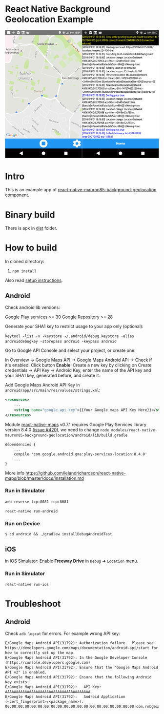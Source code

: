 # React Native Background Geolocation Example

![Screenshot](/screenshot.png)

# Intro

This is an example app of [react-native-mauron85-background-geolocation](https://www.npmjs.com/package/react-native-mauron85-background-geolocation) component.

# Binary build

There is apk in [dist](/dist) folder.

# How to build

In cloned directory:

1. `npm install`

Also read [setup instructions](https://www.npmjs.com/package/react-native-mauron85-background-geolocation).

## Android

Check android lib versions:

 Google Play services >= 30
 Google Repository >= 28

Generate your SHA1 key to restrict usage to your app only (optional):

`keytool -list -v -keystore ~/.android/debug.keystore -alias androiddebugkey -storepass android -keypass android`

Go to Google API Console and select your project, or create one:

In Overview -> Google Maps API -> Google Maps Android API -> Check if it's enabled. Click button **Enable**!
Create a new key by clicking on Create credentials -> API Key -> Android Key, enter the name of the API key and your SHA1 key, generated before, and create it.

Add Google Maps Android API Key in `android/app/src/main/res/values/strings.xml`:

```xml
<resources>
    ...
    <string name="google_api_key">{{Your Google maps API Key Here}}</string>
</resources>
```

Module [react-native-maps](https://github.com/lelandrichardson/react-native-maps) v0.7.1 requires Google Play Services library version 8.4.0 [(issue #420)](https://github.com/lelandrichardson/react-native-maps/issues/420), we need to change
`node_modules/react-native-mauron85-background-geolocation/android/lib/build.gradle`

```
dependencies {
    ...
    compile 'com.google.android.gms:play-services-location:8.4.0'
    ...
}
```

More info https://github.com/lelandrichardson/react-native-maps/blob/master/docs/installation.md

### Run in Simulator

`adb reverse tcp:8081 tcp:8081`

`react-native run-android` 

### Run on Device

```
$ cd android && ./gradlew installDebugAndroidTest
```

## iOS

in iOS Simulator:
Enable **Freeway Drive** in `Debug` ➜ `Location` menu.

### Run in Simulator

`react-native run-ios`


# Troubleshoot

## Android

Check `adb logcat` for errors. For example wrong API key:

```
E/Google Maps Android API(31792): Authorization failure.  Please see https://developers.google.com/maps/documentation/android-api/start for how to correctly set up the map.
E/Google Maps Android API(31792): In the Google Developer Console (https://console.developers.google.com)
E/Google Maps Android API(31792): Ensure that the "Google Maps Android API v2" is enabled.
E/Google Maps Android API(31792): Ensure that the following Android Key exists:
E/Google Maps Android API(31792): 	API Key: AAAAAAAAAAAAAAAAAAAAAAAAAAAAAAAAAAAAAAA                                             
E/Google Maps Android API(31792): 	Android Application (<cert_fingerprint>;<package_name>): 00:00:00:00:00:00:00:00:00:00:00:00:00:00:00:00:00:00:00:00;com.rnbgexample
```
